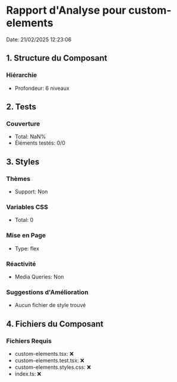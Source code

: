 # Rapport d'Analyse pour custom-elements

Date: 21/02/2025 12:23:06

## 1. Structure du Composant

### Hiérarchie

- Profondeur: 6 niveaux

## 2. Tests

### Couverture

- Total: NaN%
- Éléments testés: 0/0

## 3. Styles

### Thèmes

- Support: Non

### Variables CSS

- Total: 0

### Mise en Page

- Type: flex

### Réactivité

- Media Queries: Non

### Suggestions d'Amélioration

- Aucun fichier de style trouvé

## 4. Fichiers du Composant

### Fichiers Requis

- custom-elements.tsx: ❌
- custom-elements.test.tsx: ❌
- custom-elements.styles.css: ❌
- index.ts: ❌
